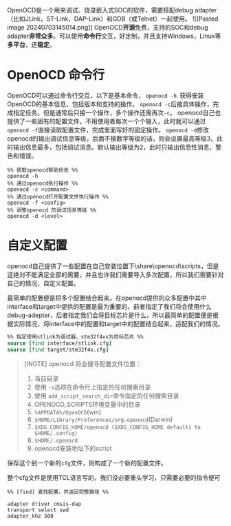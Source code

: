 OpenOCD是一个用来调试、烧录嵌入式SOC的软件，需要搭配debug adapter（比如JLink，ST-Link，DAP-Link）和GDB（或Telnet）一起使用。
![[Pasted image 20240703145014.png]]
OpenOCD**开源**免费，支持的SOC和debug adapter**非常众多**。可以使用**命令行**交互，好定制，并且支持Windows，Linux等**多平台**，还**稳定**。
# OpenOCD 命令行
OpenOCD可以通过命令行交互，以下是基本命令， `openocd -h `获得安装OpenOCD的基本信息，包括版本和支持的操作。
`openocd -c`后接具体操作，完成指定任务。但是通常后只接一个操作，多个操作还需再次`-c`。
openocd自己也提供了一些固有的配置文件，不用使用者每次一个个输入，此时就可以通过`openocd -f`直接读取配置文件，完成里面写好的固定操作。
`openocd -d`修改openocd的输出调试信息等级，后面不接数字等级的话，则会设置最高等级3，此时输出信息最多，包括调试消息。默认输出等级为2，此时只输出信息性消息、警告和错误。

```shell
%% 获取openocd帮助信息 %%
openocd -h 
%% 通过openocd执行操作 %%
openocd -c <command>
%% 通过openocd打开配置文件执行操作 %%
openocd -f <config>
%% 调整openocd 的调试信息等级 %%
openocd -d <level>
```

# 自定义配置
openocd自己提供了一些配置在自己安装位置下\share\openocd\scripts，但是这绝对不能满足全部的需要，并且也许我们需要导入多次配置，所以我们需要针对自己的情况，自定义配置。

最简单的配置便是将多个配置结合起来。在openocd提供的众多配置中其中interface和target中提供的配置是最为重要的，前者指定了我们将会使用什么debug-adepter，后者指定我们会将目标芯片是什么，所以最简单的配置便是根据实际情况，将interface中的配置和target中的配置结合起来，适配我们的情况。
```TCL
%% 指定使用stlink为调试器，stm32f4xx为目标芯片 %%
source [find interface/stlink.cfg] 
source [find target/stm32f4x.cfg]
```

>[!NOTE] openocd 将会搜寻配置文件位置：
> 1. 当前目录
> 2. 使用 `-s`选项在命令行上指定的任何搜索目录
> 3. 使用 `add_script_search_dir`命令指定的任何搜索目录
> 4. OPENOCD_SCRIPTS环境变量中的目录
> 5. `%APPDATA%/OpenOCD`(win)
> 6. `$HOME/Library/Preferences/org.openocd`(Darwin)
> 7. `$XDG_CONFIG_HOME/openocd ($XDG_CONFIG_HOME defaults to $HOME/.config)`
> 8. `$HOME/.openocd`
> 9. openocd安装地址下的script

保存这个到一个新的`cfg`文件，则构成了一个新的配置文件。

整个cfg文件是使用TCL语言写的，我们没必要重头学习，只需要必要的指令便可
```
%% [find] 查找配置，并返回完整路径 %%

adapter driver cmsis-dap
transport select swd
adapter_khz 500
```

